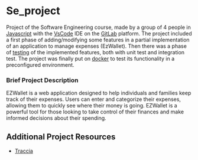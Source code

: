 # Se_project

Project of the Software Engineering course, made by a group of 4 people in <a href='https://www.javascript.com/' target='_blank'>Javascript</a> with the <a href='https://code.visualstudio.com/' target='_blank'>VsCode</a> IDE on the <a href='https://about.gitlab.com/' target='_blank'>GitLab</a> platform. The project included a first phase of adding/modifying some features in a partial implementation of an application to manage expenses (EzWallet). Then there was a phase of <a href='https://drive.google.com/file/d/14lXYJNWTPCpCQtvYtTHd8U33XFJr5By4/view?usp=sharing' target='_blank'>testing</a> of the implemented features, both with unit test and integration test. The project was finally put on <a href='https://www.docker.com/' target='_blank'>docker</a> to test its functionality in a preconfigured environment.

### Brief Project Description
EZWallet is a web application designed to help individuals and families keep track of their 
expenses. Users can enter and categorize their expenses, allowing them to quickly see where their 
money is going. EZWallet is a powerful tool for those looking to take control of their finances and 
make informed decisions about their spending.

## Additional Project Resources
<ul>
    <li><a href='https://drive.google.com/file/d/1vLdJcC1bFkjcqyJS7X2wXbJ0DkKyGRHp/view?usp=sharing' target='_blank'>Traccia</a></li>
</ul>
